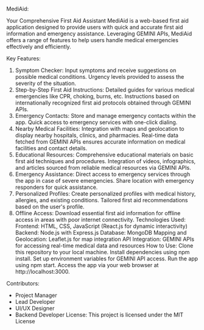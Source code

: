 MediAid: 

Your Comprehensive First Aid Assistant
MediAid is a web-based first aid application designed to provide users with quick and accurate first aid information and emergency assistance. Leveraging GEMINI APIs, MediAid offers a range of features to help users handle medical emergencies effectively and efficiently.

Key Features:
1. Symptom Checker:
Input symptoms and receive suggestions on possible medical conditions.
Urgency levels provided to assess the severity of the situation.
2. Step-by-Step First Aid Instructions:
Detailed guides for various medical emergencies like CPR, choking, burns, etc.
Instructions based on internationally recognized first aid protocols obtained through GEMINI APIs.
3. Emergency Contacts:
Store and manage emergency contacts within the app.
Quick access to emergency services with one-click dialing.
4. Nearby Medical Facilities:
Integration with maps and geolocation to display nearby hospitals, clinics, and pharmacies.
Real-time data fetched from GEMINI APIs ensures accurate information on medical facilities and contact details.
5. Educational Resources:
Comprehensive educational materials on basic first aid techniques and procedures.
Integration of videos, infographics, and articles sourced from reliable medical resources via GEMINI APIs.
6. Emergency Assistance:
Direct access to emergency services through the app in case of severe emergencies.
Share location with emergency responders for quick assistance.
7. Personalized Profiles:
Create personalized profiles with medical history, allergies, and existing conditions.
Tailored first aid recommendations based on the user's profile.
8. Offline Access:
Download essential first aid information for offline access in areas with poor internet connectivity.
Technologies Used:
Frontend: HTML, CSS, JavaScript (React.js for dynamic interactivity)
Backend: Node.js with Express.js
Database: MongoDB
Mapping and Geolocation: Leaflet.js for map integration
API Integration: GEMINI APIs for accessing real-time medical data and resources
How to Use:
Clone this repository to your local machine.
Install dependencies using npm install.
Set up environment variables for GEMINI API access.
Run the app using npm start.
Access the app via your web browser at http://localhost:3000.

Contributors:
 - Project Manager
- Lead Developer
 - UI/UX Designer
 - Backend Developer
License:
This project is licensed under the MIT License
